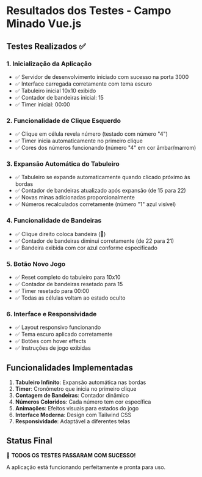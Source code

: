 # Resultados dos Testes - Campo Minado Vue.js

## Testes Realizados ✅

### 1. Inicialização da Aplicação
- ✅ Servidor de desenvolvimento iniciado com sucesso na porta 3000
- ✅ Interface carregada corretamente com tema escuro
- ✅ Tabuleiro inicial 10x10 exibido
- ✅ Contador de bandeiras inicial: 15
- ✅ Timer inicial: 00:00

### 2. Funcionalidade de Clique Esquerdo
- ✅ Clique em célula revela número (testado com número "4")
- ✅ Timer inicia automaticamente no primeiro clique
- ✅ Cores dos números funcionando (número "4" em cor âmbar/marrom)

### 3. Expansão Automática do Tabuleiro
- ✅ Tabuleiro se expande automaticamente quando clicado próximo às bordas
- ✅ Contador de bandeiras atualizado após expansão (de 15 para 22)
- ✅ Novas minas adicionadas proporcionalmente
- ✅ Números recalculados corretamente (número "1" azul visível)

### 4. Funcionalidade de Bandeiras
- ✅ Clique direito coloca bandeira (🚩)
- ✅ Contador de bandeiras diminui corretamente (de 22 para 21)
- ✅ Bandeira exibida com cor azul conforme especificado

### 5. Botão Novo Jogo
- ✅ Reset completo do tabuleiro para 10x10
- ✅ Contador de bandeiras resetado para 15
- ✅ Timer resetado para 00:00
- ✅ Todas as células voltam ao estado oculto

### 6. Interface e Responsividade
- ✅ Layout responsivo funcionando
- ✅ Tema escuro aplicado corretamente
- ✅ Botões com hover effects
- ✅ Instruções de jogo exibidas

## Funcionalidades Implementadas

1. **Tabuleiro Infinito**: Expansão automática nas bordas
2. **Timer**: Cronômetro que inicia no primeiro clique
3. **Contagem de Bandeiras**: Contador dinâmico
4. **Números Coloridos**: Cada número tem cor específica
5. **Animações**: Efeitos visuais para estados do jogo
6. **Interface Moderna**: Design com Tailwind CSS
7. **Responsividade**: Adaptável a diferentes telas

## Status Final
🎉 **TODOS OS TESTES PASSARAM COM SUCESSO!**

A aplicação está funcionando perfeitamente e pronta para uso.

